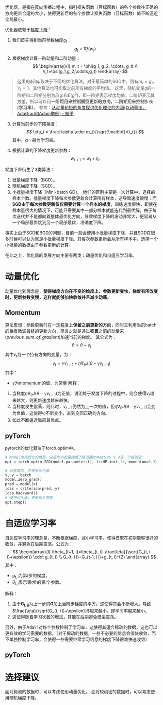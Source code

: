 优化器，是指在反向传播过程中，指引损失函数（目标函数）的各个参数往正确的方向更新合适的大小，使得更新后的各个参数让损失函数（目标函数）值不断逼近全局最小。

优化器依赖于[梯度下降](梯度下降.md)：
1. 我们首先得到当前参数[梯度](梯度.md)$g_t$：
$$
g_t = \nabla f(w_t)
$$
2. 根据梯度计算一阶动量和二阶动量：
$$
\begin{array}{l}
m_t = \phi(g_1, g_2, \cdots, g_t) \\
V_t=\psi(g_1,g_2,\cdots,g_t)
\end{array}
$$
> 这里的$\phi$和$\psi$取决于不同的优化算法，对于最简单的SGD中，则有$m_t = g_t$，$V_t=1$。其他算法也可能取之前所有梯度的平均值。
> 这里，随机变量$g$的一阶矩和二阶矩分别为$E(g)$和$E(g^2)$，即一阶矩表示梯度均值，二阶矩表示其方差，所以可以用**一阶距用来控制模型更新的方向，二阶矩用来控制步长(学习率）**，
> 参考：[从动量和矩的角度探讨优化理论的内涵(以动量法、AdaGrad和Adam举例) - 知乎](https://zhuanlan.zhihu.com/p/256393726)

3. 计算当前步的下降梯度：
$$
\eta_t = \frac{\alpha \cdot m_t}{\sqrt{\mathbf{V}_t}}
$$
其中，$\alpha$一般为学习率。

4. 根据计算的下降梯度更新参数：
$$
w_{t+1} = w_t + \eta_{t}
$$

梯度下降衍生了3类算法：
1. 批量梯度下降（BGD）。
2. 随机梯度下降（SGD）。
3. 小批量梯度下降（Mini-batch GD）。
他们的区别主要是一次计算中，选择的样本个数。批量梯度下降每次参数更新会计算所有样本，这导致速度很慢；而**SGD由于每次参数更新仅仅需要计算一个样本的梯度**，训练速度很快，即使在样本量很大的情况下，可能只需要其中一部分样本就能迭代到最优解，由于每次迭代并不是都向着整体最优化方向，导致梯度下降的波动非常大，更容易从一个局部最优跳到另一个局部最优，准确度下降。

事实上由于SGD和BGD的问题，目前一般会使用小批量梯度下降，并且SGD在很多时候可以认为就是小批量梯度下降。其每次参数更新会从所有样本中，选择一个小批量的数据由于参数更新的计算。


在此之上，优化器的发展方向主要有两类：动量优化和自适应学习率。
# 动量优化
动量优化到理念是，**使得梯度方向在不变的维度上，参数更新变快，梯度有所改变时，更新参数变慢，这样就能够加快收敛并且减少动荡**。

## Momentum
算法思想：参数更新时在一定程度上**保留之前更新的方向**，同时又利用当前batch的梯度微调最终的更新方向，简言之就是通过**积累**之前的动量来(_previous_sum_of_gradient_)加速当前的梯度。
其公式为：
$$
\theta = \theta - v_t
$$
其中$v_t$为一个持有方向的变量，为：
$$
v_{t}=\gamma v_{t-1}+\eta \nabla_{\theta} J\left(\theta-\gamma v_{t-1}\right)
$$
其中：
- $\gamma$为momentum的值，为常量
解释：
1. 当梯度$\eta \nabla_{\theta} J\left(\theta-\gamma v_{t-1}\right)$为正值，说明处于梯度下降的过程中，则会使得$v_t$越来越大，则更新速度越来越快。
2. 当梯度发生震荡，则此时，$v_{t-1}$仍然为上一次的值，但$\eta \nabla_{\theta} J\left(\theta-\gamma v_{t-1}\right)$会变为负值，这使得$v_t$不断变小，直到变回正确的方向。
3. 如此不断逼近局部最优点。

## pyTorch
pytorch的优化器位于torch.optim中。
```python
# model为待优化的模型，这里为小批量梯度下降设置momentum。0.9是一个经验值
opt = torch.optim.SGD(model.parameters(), lr=HP.init_lr, momentum=0.9)

# 训练模型，并使用优化器
x, y = batch
model.zero_grad()
pred = model(x)
loss = criterion(pred, y)
loss.backward()
# 使用优化器，更新相关参数
opt.step()
```

# 自适应学习率
自适应学习率的理念是，不断根据梯度，减小学习率，使得模型在初期能够很好的收敛，并避免在后期震荡。公式为：
$$
\begin{array}{l}
\theta_{t+1, i}=\theta_{t, i}-\frac{\eta}{\sqrt{G_{t, i i}+\epsilon}} \cdot g_{t, i} \\
G_{t, i i}=G_{t-1, i i}+g_{t, i}^{2}
\end{array}
$$
其中：
- $g_{t,i}$为第$t$步的梯度。
- $\theta_{t,i}$表示第$t$步的第$i$个参数。

解释：
1. 由于$\mathbf{G_{t,ii}}$为上一步的$\mathbf{G}$加上当前步梯度的平方。这使得其会不断增大。导致$\frac{\eta}{\sqrt{G_{t, i i}+\epsilon}}$越来越小，即学习率越来越小。
2. 这使得随着学习次数的增加，其能在后期避免模型震荡。

另外，由于Ada针对每个参数控制了学习率，这使得其适合稀疏的数据，这也可以更有效的学习需要的数据，（对于稀疏的数据，一些不必要的信息会很快收敛，而不单独控制学习率，会使得一些需要继续学习信息的梯度下降很难快速收敛）

## pyTorch

# 选择建议
面对稀疏的数据时，可以考虑使用动量优化。
面对较稠密的数据时，可以考虑使用随机梯度下降。